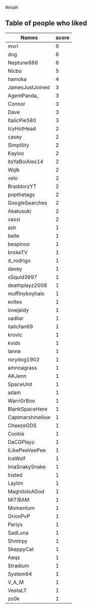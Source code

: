 #miah
## Table of people who liked
Names | score
--- | ---
mvri | 9
dog | 6
Neptune888 | 6
Nicbo | 5
hamoka | 4
JamesJustJoined | 3
AgentPanda_ | 3
Connor | 3
Dave | 3
ItalicPie580 | 3
IcyHotHead | 2
casey | 2
Simplility | 2
Kayloo | 2
ItsYaBoiAlex14 | 2
Wqlk | 2
velo | 2
BraddorzYT | 2
popthetags | 2
GoogleSearches | 2
Akatusuki | 2
vaxxi | 2
ash | 1
belle | 1
bespinoo | 1
brokeTV | 1
d_rodrigo | 1
davey | 1
xSquid3997 | 1
deathplayz2008 | 1
muffinyboyhalo | 1
evites | 1
lovejaidy | 1
sadliar | 1
italicfan69 | 1
krovic | 1
kvids | 1
lanne | 1
rorydog1902 | 1
amnoagrass | 1
AKJenn | 1
SpaceUnit | 1
adam | 1
Warri0rBoo | 1
BlankSpaceHere | 1
Captmarshmellow | 1
CheezeGDS | 1
Cookie | 1
DaCGPlayz | 1
ILikePeeVeePee | 1
IceWolf | 1
ImaSnakySnake | 1
Insted | 1
Laylim | 1
MagnitoIsAGod | 1
MiTiBAM | 1
Momentum | 1
OrionPvP | 1
Periys | 1
SadLuna | 1
Shmirpy | 1
SkeppyCat | 1
Aeqz | 1
Stradium | 1
System64 | 1
V_A_M | 1
VestaLT | 1
zo0k | 1
